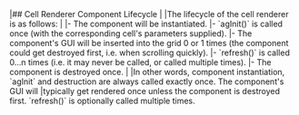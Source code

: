 <framework-specific-section frameworks="angular">
|## Cell Renderer Component Lifecycle
|
|The lifecycle of the cell renderer is as follows:
|
|- The component will be instantiated.
|- `agInit()` is called once (with the corresponding cell's parameters supplied).
|- The component's GUI will be inserted into the grid 0 or 1 times (the component could get destroyed first, i.e. when scrolling quickly).
|- `refresh()` is called 0...n times (i.e. it may never be called, or called multiple times).
|- The component is destroyed once.
|
|In other words, component instantiation, `agInit` and destruction are always called exactly once. The component's GUI will 
|typically get rendered once unless the component is destroyed first. `refresh()` is optionally called multiple times.
</framework-specific-section>